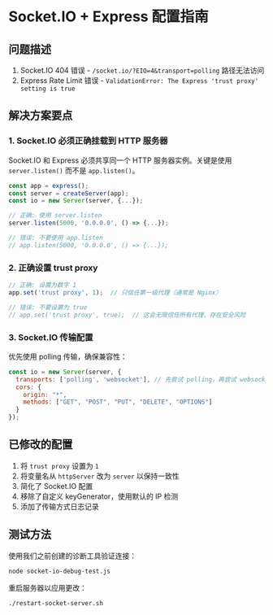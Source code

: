 # Socket.IO + Express 配置指南

## 问题描述

1. Socket.IO 404 错误 - `/socket.io/?EIO=4&transport=polling` 路径无法访问
2. Express Rate Limit 错误 - `ValidationError: The Express 'trust proxy' setting is true`

## 解决方案要点

### 1. Socket.IO 必须正确挂载到 HTTP 服务器

Socket.IO 和 Express 必须共享同一个 HTTP 服务器实例。关键是使用 `server.listen()` 而不是 `app.listen()`。

```javascript
const app = express();
const server = createServer(app);
const io = new Server(server, {...});

// 正确: 使用 server.listen
server.listen(5000, '0.0.0.0', () => {...});

// 错误: 不要使用 app.listen
// app.listen(5000, '0.0.0.0', () => {...});
```

### 2. 正确设置 trust proxy

```javascript
// 正确: 设置为数字 1
app.set('trust proxy', 1);  // 只信任第一级代理（通常是 Nginx）

// 错误: 不要设置为 true
// app.set('trust proxy', true);  // 这会无限信任所有代理，存在安全风险
```

### 3. Socket.IO 传输配置

优先使用 polling 传输，确保兼容性：

```javascript
const io = new Server(server, {
  transports: ['polling', 'websocket'], // 先尝试 polling，再尝试 websocket
  cors: {
    origin: "*",
    methods: ["GET", "POST", "PUT", "DELETE", "OPTIONS"]
  }
});
```

## 已修改的配置

1. 将 `trust proxy` 设置为 `1`
2. 将变量名从 `httpServer` 改为 `server` 以保持一致性
3. 简化了 Socket.IO 配置
4. 移除了自定义 keyGenerator，使用默认的 IP 检测
5. 添加了传输方式日志记录

## 测试方法

使用我们之前创建的诊断工具验证连接：

```bash
node socket-io-debug-test.js
```

重启服务器以应用更改：

```bash
./restart-socket-server.sh 
